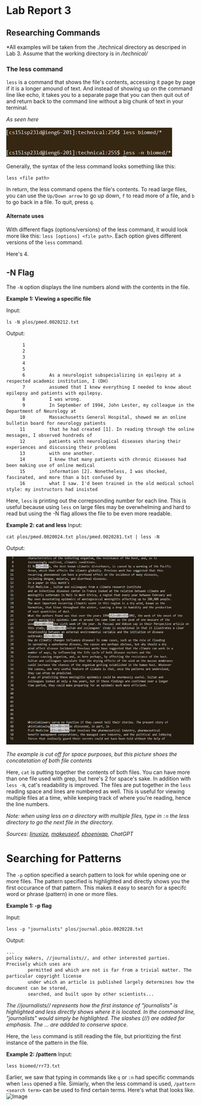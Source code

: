# Lab Report 3 

## Researching Commands
*All examples will be taken from the ./technical directory as descriped in Lab 3. Assume that the working directory is in */technical/*

### The less command

`less` is a command that shows the file's contents, accessing it page by page if it is a longer amound of text. And instead of showing up on the command line like echo, it takes you to a separate page that you can then quit out of and return back to the command line without a big chunk of text in your terminal. 

*As seen here*

![Image](pics/less-non_option.png)

Generally, the syntax of the less command looks something like this:
```
less <file path>
```
In return, the less command opens the file's contents. To read large files, you can use the `Up/Down arrow` to go up down, `f` to read more of a file, and `b` to go back in a file. To quit, press `q`.



#### Alternate uses
With different flags (options/versions) of the less command, it would look more like this: `less [options] <file path>`. Each option gives different versions of the `less` command. 

Here's 4.


## -N Flag
The `-N` option displays the line numbers alond with the contents in the file. 

**Example 1: Viewing a specific file** 

Input:
```
ls -N plos/pmed.0020212.txt
```
Output:
```
      1
      2
      3
      4
      5
      6         As a neurologist subspecializing in epilepsy at a respected academic institution, I (DH)
      7         assumed that I knew everything I needed to know about epilepsy and patients with epilepsy.
      8         I was wrong.
      9         In September of 1994, John Lester, my colleague in the Department of Neurology at
     10         Massachusetts General Hospital, showed me an online bulletin board for neurology patients
     11         that he had created [1]. In reading through the online messages, I observed hundreds of
     12         patients with neurological diseases sharing their experiences and discussing their problems
     13         with one another.
     14         I knew that many patients with chronic diseases had been making use of online medical
     15         information [2]. Nonetheless, I was shocked, fascinated, and more than a bit confused by
     16         what I saw. I'd been trained in the old medical school style: my instructors had insisted
```

Here, `less` is printing out the correpsonding number for each line. This is useful because using `less` on large files may be overwhelming and hard to read but using the -N flag allows the file to be even more readable.

**Example 2: cat and less**
Input:
```
cat plos/pmed.0020024.txt plos/pmed.0020281.txt | less -N
```
Output:

<img src="pics/cat_and_less.png" alt= “” width=500 height=500>

*The example is cut off for space purposes, but this picture shoes the concatetation of both file contents*

Here, `cat` is putting together the contents of both files. You can have more than one file used with grep, but here's 2 for space's sake. In addition with `less -N`, cat's readability is improved. The files are put together in the `less` reading space and lines are numbered as well. This is useful for viewing multiple files at a time, while keeping track of where you're reading, hence the line numbers. 

*Note: when using less on a directory with multiple files, type in `:n` the less directory to go the next file in the directory.*


*Sources: [linuxize](https://linuxize.com/post/less-command-in-linux/), [makeuseof](https://www.makeuseof.com/use-less-more-and-most-linux-commands/#:~:text=Using%20the%20Default%20less%20Command&text=To%20move%20forward%20by%20a,want%20to%20go%20back%20by.), [phoenixap](https://phoenixnap.com/kb/less-command-in-linux), ChatGPT*
# Searching for Patterns
The `-p` option specified a search pattern to look for while opening one or more files. The pattern specified is highlighted and directly shows you the first occurance of that pattern. This makes it easy to search for a specifc word or phrase (pattern) in one or more files. 

**Example 1: -p flag**

Input:
```
less -p "journalists" plos/journal.pbio.0020228.txt
```
Output:
```
...
policy makers, //journalists//, and other interested parties. Precisely which uses are
        permitted and which are not is far from a trivial matter. The particular copyright license
        under which an article is published largely determines how the document can be stored,
        searched, and built upon by other scientists...

```
*The //journalists// represents how the first instance of "journalists" is highlighted and less directly shows where it is located. In the command line, "journalists" would simply be highlighted. The slashes (//) are added for emphasis. The ... are addded to conserve space.*

Here, the `less` command is still reading the file, but prioritizing the first instance of the pattern in the file. 

**Example 2: /pattern**
Input: 
```
less biomed/rr73.txt
```
Earlier, we saw that typing in commands like `q` or `:n` had specific commands when `less` opened a file. Simiarly, when the less command is used, `/pattern <search term>` can be used to find certain terms. Here's what that looks like. \
![Image]()



